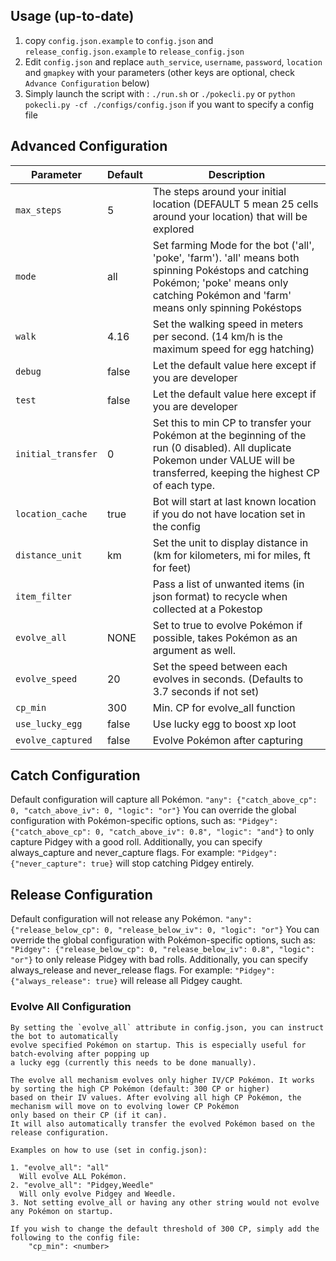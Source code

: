 ## Usage (up-to-date)
  1. copy `config.json.example` to `config.json` and `release_config.json.example` to `release_config.json`
  2. Edit `config.json` and replace `auth_service`, `username`, `password`, `location` and `gmapkey` with your parameters (other keys are optional, check `Advance Configuration` below)
  3. Simply launch the script with : `./run.sh` or `./pokecli.py` or `python pokecli.py -cf ./configs/config.json` if you want to specify a config file

## Advanced Configuration
|      Parameter     | Default |                                                                                         Description                                                                                         |
|------------------|-------|-------------------------------------------------------------------------------------------------------------------------------------------------------------------------------------------|
| `max_steps`        | 5       | The steps around your initial location (DEFAULT 5 mean 25 cells around your location) that will be explored                                                                                 |
| `mode`             | all     | Set farming Mode for the bot ('all', 'poke', 'farm'). 'all' means both spinning Pokéstops and catching Pokémon; 'poke' means only catching Pokémon and 'farm' means only spinning Pokéstops |
| `walk`             | 4.16    | Set the walking speed in meters per second. (14 km/h is the maximum speed for egg hatching)                                                                                               |
| `debug`            | false   | Let the default value here except if you are developer                                                                                                                                      |
| `test`             | false   | Let the default value here except if you are developer                                                                                                                                      |
| `initial_transfer` | 0   | Set this to min CP to transfer your Pokémon at the beginning of the run  (0 disabled). All duplicate Pokemon under VALUE will be transferred, keeping the highest CP of each type.                                                                                           |
| `location_cache`   | true    | Bot will start at last known location if you do not have location set in the config                                                                                                         |
| `distance_unit`    | km      | Set the unit to display distance in (km for kilometers, mi for miles, ft for feet)                                                                                                          |
| `item_filter`      |         | Pass a list of unwanted items (in json format) to recycle when collected at a Pokestop                                                                                                      |
| `evolve_all`       | NONE    | Set to true to evolve Pokémon if possible, takes Pokémon as an argument as well.                                                                                                            |
| `evolve_speed`     | 20      | Set the speed between each evolves in seconds. (Defaults to 3.7 seconds if not set)                                                                                                         |
| `cp_min`           | 300   |                   Min. CP for evolve_all function                                                                                                                                                                          |
| `use_lucky_egg`    | false   | Use lucky egg to boost xp loot                                                                                                                                                              |
| `evolve_captured`  | false   | Evolve Pokémon after capturing                                                                                                                                                              |

## Catch Configuration
Default configuration will capture all Pokémon.
```"any": {"catch_above_cp": 0, "catch_above_iv": 0, "logic": "or"}```
You can override the global configuration with Pokémon-specific options, such as:
```"Pidgey": {"catch_above_cp": 0, "catch_above_iv": 0.8", "logic": "and"}```
to only capture Pidgey with a good roll.
Additionally, you can specify always_capture and never_capture flags. For example:
```"Pidgey": {"never_capture": true}```
will stop catching Pidgey entirely.

## Release Configuration
Default configuration will not release any Pokémon.
```"any": {"release_below_cp": 0, "release_below_iv": 0, "logic": "or"}```
You can override the global configuration with Pokémon-specific options, such as:
```"Pidgey": {"release_below_cp": 0, "release_below_iv": 0.8", "logic": "or"}```
to only release Pidgey with bad rolls.
Additionally, you can specify always_release and never_release flags. For example:
```"Pidgey": {"always_release": true}```
will release all Pidgey caught.

### Evolve All Configuration
    By setting the `evolve_all` attribute in config.json, you can instruct the bot to automatically
    evolve specified Pokémon on startup. This is especially useful for batch-evolving after popping up
    a lucky egg (currently this needs to be done manually).
    
    The evolve all mechanism evolves only higher IV/CP Pokémon. It works by sorting the high CP Pokémon (default: 300 CP or higher)
    based on their IV values. After evolving all high CP Pokémon, the mechanism will move on to evolving lower CP Pokémon
    only based on their CP (if it can).
    It will also automatically transfer the evolved Pokémon based on the release configuration.
    
    Examples on how to use (set in config.json):
    
    1. "evolve_all": "all"
      Will evolve ALL Pokémon.
    2. "evolve_all": "Pidgey,Weedle"
      Will only evolve Pidgey and Weedle.
    3. Not setting evolve_all or having any other string would not evolve any Pokémon on startup.
    
    If you wish to change the default threshold of 300 CP, simply add the following to the config file:
    	"cp_min": <number>